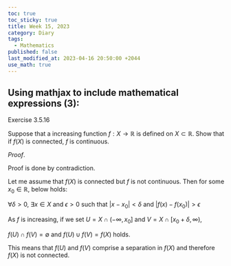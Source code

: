 ```yaml
---
toc: true
toc_sticky: true
title: Week 15, 2023
category: Diary
tags:
  - Mathematics
published: false
last_modified_at: 2023-04-16 20:50:00 +2044
use_math: true
---
```


## Using mathjax to include mathematical expressions (3):

Exercise 3.5.16

Suppose that a increasing function $f:X\rightarrow\mathbb{R}$ is defined on $X\subset\mathbb{R}$.  Show that if $f(X)$ is connected, $f$ is continuous.

$Proof.$

Proof is done by contradiction.

Let me assume that $f(X)$ is connected but $f$ is not continuous.  Then for some $x_0\in\mathbb{R}$, below holds:

$\forall\delta\gt 0$, $\exists x\in X$ and $\epsilon\gt 0$ such that $\left\lvert x-x_0 \right\rvert \lt\delta$ and $\left\lvert f(x)-f(x_0) \right\rvert \gt\epsilon$

As $f$ is increasing, if we set $U = X\cap\left(-\infty,x_0\right]$ and $V = X\cap\left[x_0+\delta,\infty\right)$,

$f(U) \cap f(V) = \emptyset$ and $f(U) \cup f(V) = f(X)$ holds.

This means that $f(U)$ and $f(V)$ comprise a separation in $f(X)$ and therefore $f(X)$ is not connected.  